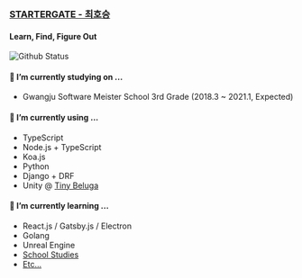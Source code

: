 ### [STARTERGATE - 최호승](https://startergate.dev)

#### Learn, Find, Figure Out

![Github Status](https://github-readme-stats.vercel.app/api?username=startergate&show_icons=true&count_private=true&theme=tokyonight)
<!--
- 🔭 I’m currently working on ...
- 🌱 I’m currently learning ...
- 👯 I’m looking to collaborate on ...
- 🤔 I’m looking for help with ...
- 💬 Ask me about ...
- 📫 How to reach me: ...
-->

#### 🏫 I’m currently studying on ...
* Gwangju Software Meister School 3rd Grade (2018.3 ~ 2021.1, Expected)

#### 🔭 I’m currently using ...
* TypeScript
* Node.js + TypeScript
* Koa.js
* Python
* Django + DRF
* Unity @ [Tiny Beluga](https://github.com/tiny-beluga)

#### 🌱 I’m currently learning ...
* React.js / Gatsby.js / Electron
* Golang
* Unreal Engine
* [School Studies](https://github.com/startergate-learns-stuff)
* [Etc...](https://github.com/startergate-weekly)
